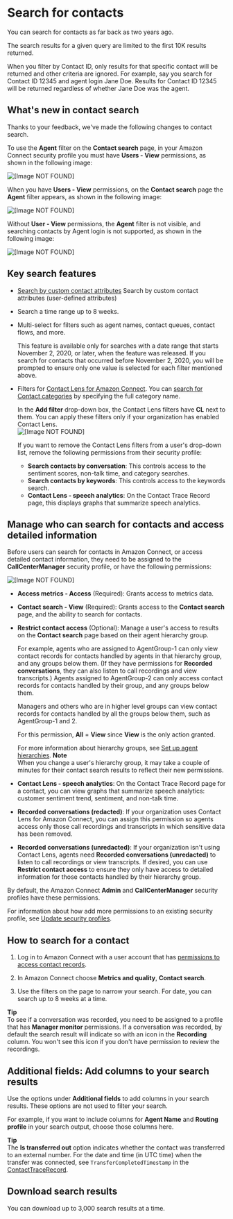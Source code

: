 # Search for contacts<a name="contact-search"></a>

You can search for contacts as far back as two years ago\.

The search results for a given query are limited to the first 10K results returned\.

When you filter by Contact ID, only results for that specific contact will be returned and other criteria are ignored\. For example, say you search for Contact ID 12345 and agent login Jane Doe\. Results for Contact ID 12345 will be returned regardless of whether Jane Doe was the agent\.

## What's new in contact search<a name="new-contact-search-experience"></a>

Thanks to your feedback, we've made the following changes to contact search\.

To use the **Agent** filter on the **Contact search** page, in your Amazon Connect security profile you must have **Users \- View** permissions, as shown in the following image: 

![\[Image NOT FOUND\]](http://docs.aws.amazon.com/connect/latest/adminguide/images/release-notes-contact-search.png)

When you have **Users \- View** permissions, on the **Contact search** page the **Agent** filter appears, as shown in the following image:

![\[Image NOT FOUND\]](http://docs.aws.amazon.com/connect/latest/adminguide/images/release-notes-contact-search1.png)

Without **User \- View** permissions, the **Agent** filter is not visible, and searching contacts by Agent login is not supported, as shown in the following image:

![\[Image NOT FOUND\]](http://docs.aws.amazon.com/connect/latest/adminguide/images/release-notes-contact-search2.png)

## Key search features<a name="key-search-features"></a>
+ [Search by custom contact attributes](search-custom-attributes.md) Search by custom contact attributes \(user\-defined attributes\)
+ Search a time range up to 8 weeks\.
+ Multi\-select for filters such as agent names, contact queues, contact flows, and more\. 

  This feature is available only for searches with a date range that starts November 2, 2020, or later, when the feature was released\. If you search for contacts that occurred before November 2, 2020, you will be prompted to ensure only one value is selected for each filter mentioned above\. 
+ Filters for [Contact Lens for Amazon Connect](analyze-conversations.md)\. You can [search for Contact categories](search-conversations.md#contact-category-search) by specifying the full category name\.

  In the **Add filter** drop\-down box, the Contact Lens filters have **CL** next to them\. You can apply these filters only if your organization has enabled Contact Lens\.   
![\[Image NOT FOUND\]](http://docs.aws.amazon.com/connect/latest/adminguide/images/contact-lens-search-contact-category-1.png)

  If you want to remove the Contact Lens filters from a user's drop\-down list, remove the following permissions from their security profile: 
  + **Search contacts by conversation**: This controls access to the sentiment scores, non\-talk time, and category searches\.
  +  **Search contacts by keywords**: This controls access to the keywords search\.
  +  **Contact Lens \- speech analytics**: On the Contact Trace Record page, this displays graphs that summarize speech analytics\.

## Manage who can search for contacts and access detailed information<a name="required-permissions-search-contacts"></a>

Before users can search for contacts in Amazon Connect, or access detailed contact information, they need to be assigned to the **CallCenterManager** security profile, or have the following permissions:

![\[Image NOT FOUND\]](http://docs.aws.amazon.com/connect/latest/adminguide/images/contact-search-required-permissions.png)
+ **Access metrics \- Access** \(Required\): Grants access to metrics data\.
+ **Contact search \- View** \(Required\): Grants access to the **Contact search** page, and the ability to search for contacts\.
+ **Restrict contact access** \(Optional\): Manage a user's access to results on the **Contact search** page based on their agent hierarchy group\.

  For example, agents who are assigned to AgentGroup\-1 can only view contact records for contacts handled by agents in that hierarchy group, and any groups below them\. \(If they have permissions for **Recorded conversations**, they can also listen to call recordings and view transcripts\.\) Agents assigned to AgentGroup\-2 can only access contact records for contacts handled by their group, and any groups below them\. 

  Managers and others who are in higher level groups can view contact records for contacts handled by all the groups below them, such as AgentGroup\-1 and 2\.

  For this permission, **All** = **View** since **View** is the only action granted\.

  For more information about hierarchy groups, see [Set up agent hierarchies](agent-hierarchy.md)\.
**Note**  
When you change a user's hierarchy group, it may take a couple of minutes for their contact search results to reflect their new permissions\.
+ **Contact Lens \- speech analytics**: On the Contact Trace Record page for a contact, you can view graphs that summarize speech analytics: customer sentiment trend, sentiment, and non\-talk time\. 
+ **Recorded conversations \(redacted\)**: If your organization uses Contact Lens for Amazon Connect, you can assign this permission so agents access only those call recordings and transcripts in which sensitive data has been removed\.
+ **Recorded conversations \(unredacted\)**: If your organization isn't using Contact Lens, agents need **Recorded conversations \(unredacted\)** to listen to call recordings or view transcripts\. If desired, you can use **Restrict contact access** to ensure they only have access to detailed information for those contacts handled by their hierarchy group\. 

By default, the Amazon Connect **Admin** and **CallCenterManager** security profiles have these permissions\.

For information about how add more permissions to an existing security profile, see [Update security profiles](update-security-profiles.md)\.

## How to search for a contact<a name="how-to-search-contacts"></a>

1. Log in to Amazon Connect with a user account that has [permissions to access contact records](#required-permissions-search-contacts)\.

1. In Amazon Connect choose **Metrics and quality**, **Contact search**\.

1. Use the filters on the page to narrow your search\. For date, you can search up to 8 weeks at a time\.

**Tip**  
To see if a conversation was recorded, you need to be assigned to a profile that has **Manager monitor** permissions\. If a conversation was recorded, by default the search result will indicate so with an icon in the **Recording** column\. You won't see this icon if you don't have permission to review the recordings\.

## Additional fields: Add columns to your search results<a name="additional-fields"></a>

Use the options under **Additional fields** to add columns in your search results\. These options are not used to filter your search\.

For example, if you want to include columns for **Agent Name** and **Routing profile** in your search output, choose those columns here\.

**Tip**  
The **Is transferred out** option indicates whether the contact was transferred to an external number\. For the date and time \(in UTC time\) when the transfer was connected, see `TransferCompletedTimestamp` in the [ContactTraceRecord](ctr-data-model.md#ctr-ContactTraceRecord)\. 

## Download search results<a name="download-search-results"></a>

You can download up to 3,000 search results at a time\. 